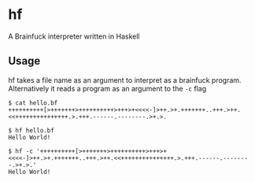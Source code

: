 # hf
A Brainfuck interpreter written in Haskell

## Usage
hf takes a file name as an argument to interpret as a brainfuck program.
Alternatively it reads a program as an argument to the `-c` flag

```
$ cat hello.bf
++++++++++[>+++++++>++++++++++>+++>+<<<<-]>++.>+.+++++++..+++.>++.<<+++++++++++++++.>.+++.------.--------.>+.>.

$ hf hello.bf
Hello World!

$ hf -c '++++++++++[>+++++++>++++++++++>+++>+<<<<-]>++.>+.+++++++..+++.>++.<<+++++++++++++++.>.+++.------.--------.>+.>.'
Hello World!
```
